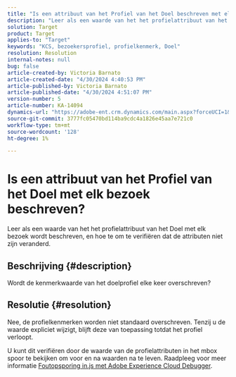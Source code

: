 ```yaml
---
title: "Is een attribuut van het Profiel van het Doel beschreven met elk bezoek?"
description: "Leer als een waarde van het het profielattribuut van het Doel met elk bezoek wordt beschreven."
solution: Target
product: Target
applies-to: "Target"
keywords: "KCS, bezoekersprofiel, profielkenmerk, Doel"
resolution: Resolution
internal-notes: null
bug: false
article-created-by: Victoria Barnato
article-created-date: "4/30/2024 4:40:53 PM"
article-published-by: Victoria Barnato
article-published-date: "4/30/2024 4:51:07 PM"
version-number: 5
article-number: KA-14094
dynamics-url: "https://adobe-ent.crm.dynamics.com/main.aspx?forceUCI=1&pagetype=entityrecord&etn=knowledgearticle&id=9ccb9c65-1007-ef11-9f89-000d3a31b84a"
source-git-commit: 3777fc05470bd114ba9cdc4a1826e45aa7e721c0
workflow-type: tm+mt
source-wordcount: '128'
ht-degree: 1%

---
```


# Is een attribuut van het Profiel van het Doel met elk bezoek beschreven?


Leer als een waarde van het het profielattribuut van het Doel met elk bezoek wordt beschreven, en hoe te om te verifiëren dat de attributen niet zijn veranderd.

## Beschrijving {#description}


Wordt de kenmerkwaarde van het doelprofiel elke keer overschreven?


## Resolutie {#resolution}


Nee, de profielkenmerken worden niet standaard overschreven. Tenzij u de waarde expliciet wijzigt, blijft deze van toepassing totdat het profiel verloopt.

U kunt dit verifiëren door de waarde van de profielattributen in het mbox spoor te bekijken om voor en na waarden na te leven. Raadpleeg voor meer informatie [Foutopsporing in.js met Adobe Experience Cloud Debugger](https://developer.adobe.com/target/implement/client-side/target-debugging-atjs/target-debugging-atjs/).
